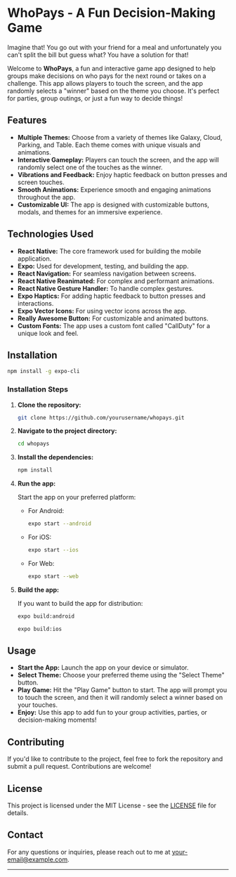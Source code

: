# WhoPays - A Fun Decision-Making Game

Imagine that! You go out with your friend for a meal and unfortunately you can't split the bill but guess what? You have a solution for that! 

Welcome to **WhoPays**, a fun and interactive game app designed to help groups make decisions on who pays for the next round or takes on a challenge. This app allows players to touch the screen, and the app randomly selects a "winner" based on the theme you choose. It's perfect for parties, group outings, or just a fun way to decide things!

## Features

- **Multiple Themes:** Choose from a variety of themes like Galaxy, Cloud, Parking, and Table. Each theme comes with unique visuals and animations.
- **Interactive Gameplay:** Players can touch the screen, and the app will randomly select one of the touches as the winner.
- **Vibrations and Feedback:** Enjoy haptic feedback on button presses and screen touches.
- **Smooth Animations:** Experience smooth and engaging animations throughout the app.
- **Customizable UI:** The app is designed with customizable buttons, modals, and themes for an immersive experience.

## Technologies Used

- **React Native:** The core framework used for building the mobile application.
- **Expo:** Used for development, testing, and building the app.
- **React Navigation:** For seamless navigation between screens.
- **React Native Reanimated:** For complex and performant animations.
- **React Native Gesture Handler:** To handle complex gestures.
- **Expo Haptics:** For adding haptic feedback to button presses and interactions.
- **Expo Vector Icons:** For using vector icons across the app.
- **Really Awesome Button:** For customizable and animated buttons.
- **Custom Fonts:** The app uses a custom font called "CallDuty" for a unique look and feel.

## Installation

  ```bash
  npm install -g expo-cli
  ```

### Installation Steps

1. **Clone the repository:**

   ```bash
   git clone https://github.com/yourusername/whopays.git
   ```

2. **Navigate to the project directory:**

   ```bash
   cd whopays
   ```

3. **Install the dependencies:**

   ```bash
   npm install
   ```

4. **Run the app:**

   Start the app on your preferred platform:

   - For Android:
     
     ```bash
     expo start --android
     ```

   - For iOS:
     
     ```bash
     expo start --ios
     ```

   - For Web:
     
     ```bash
     expo start --web
     ```

5. **Build the app:**

   If you want to build the app for distribution:

   ```bash
   expo build:android
   ```

   ```bash
   expo build:ios
   ```

## Usage

- **Start the App:** Launch the app on your device or simulator.
- **Select Theme:** Choose your preferred theme using the "Select Theme" button.
- **Play Game:** Hit the "Play Game" button to start. The app will prompt you to touch the screen, and then it will randomly select a winner based on your touches.
- **Enjoy:** Use this app to add fun to your group activities, parties, or decision-making moments!

## Contributing

If you'd like to contribute to the project, feel free to fork the repository and submit a pull request. Contributions are welcome!

## License

This project is licensed under the MIT License - see the [LICENSE](LICENSE) file for details.

## Contact

For any questions or inquiries, please reach out to me at [your-email@example.com](mailto:your-email@example.com).

---
